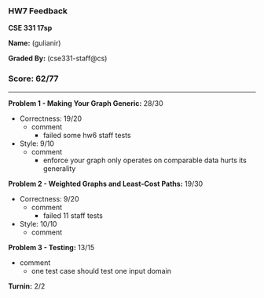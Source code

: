 ### HW7 Feedback

**CSE 331 17sp**

**Name:** <student name> (gulianir)

**Graded By:** <ta name> (cse331-staff@cs)

### Score: 62/77
---
**Problem 1 - Making Your Graph Generic:** 28/30

- Correctness: 19/20
  - comment
    - failed some hw6 staff tests
- Style: 9/10
  - comment
    - enforce your graph only operates on comparable data hurts its generality

**Problem 2 - Weighted Graphs and Least-Cost Paths:** 19/30

- Correctness: 9/20
  - comment
    - failed 11 staff tests
- Style: 10/10
  - comment

**Problem 3 - Testing:** 13/15

- comment
  - one test case should test one input domain

**Turnin:** 2/2
